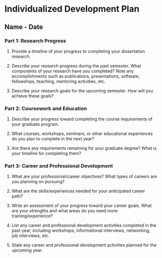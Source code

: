 # Individualized Development Plan

## Name - Date

### Part 1: Research Progress

1. Provide a timeline of your progress to completing your dissertation research.

2. Describe your research progress during the past semester. What components of your research have you completed? Note any accomplishments such as publications, presentations, software, fellowships, teaching, mentoring activities, etc.  

3. Describe your research goals for the upcoming semester. How will you achieve these goals?

### Part 2: Coursework and Education

1. Describe your progress toward completing the course requirements of your graduate program.

2. What courses, workshops, seminars, or other educational experiences do you plan to complete in the next year?

3. Are there any requirements remaining for your graduate degree? What is your timeline for completing them?


### Part 3: Career and Professional Development 

1. What are your professional/career objectives? What types of careers are you planning on pursuing?

2. What are the skills/experiences needed for your anticipated career path?

3. Write an assessment of your progress toward your career goals. What are your strengths and what areas do you need more training/experience?

4. List any career and professional development activities completed in the past year, including workshops, informational interviews, networking, job interviews, etc.

5. State any career and professional development activities planned for the upcoming year.


